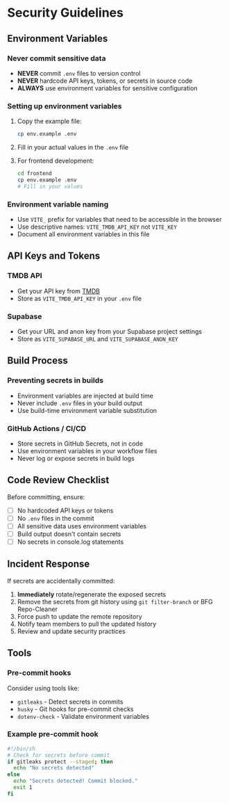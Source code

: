 # Security Guidelines

## Environment Variables

### Never commit sensitive data

- **NEVER** commit `.env` files to version control
- **NEVER** hardcode API keys, tokens, or secrets in source code
- **ALWAYS** use environment variables for sensitive configuration

### Setting up environment variables

1. Copy the example file:

   ```bash
   cp env.example .env
   ```

2. Fill in your actual values in the `.env` file

3. For frontend development:
   ```bash
   cd frontend
   cp env.example .env
   # Fill in your values
   ```

### Environment variable naming

- Use `VITE_` prefix for variables that need to be accessible in the browser
- Use descriptive names: `VITE_TMDB_API_KEY` not `VITE_KEY`
- Document all environment variables in this file

## API Keys and Tokens

### TMDB API

- Get your API key from [TMDB](https://www.themoviedb.org/settings/api)
- Store as `VITE_TMDB_API_KEY` in your `.env` file

### Supabase

- Get your URL and anon key from your Supabase project settings
- Store as `VITE_SUPABASE_URL` and `VITE_SUPABASE_ANON_KEY`

## Build Process

### Preventing secrets in builds

- Environment variables are injected at build time
- Never include `.env` files in your build output
- Use build-time environment variable substitution

### GitHub Actions / CI/CD

- Store secrets in GitHub Secrets, not in code
- Use environment variables in your workflow files
- Never log or expose secrets in build logs

## Code Review Checklist

Before committing, ensure:

- [ ] No hardcoded API keys or tokens
- [ ] No `.env` files in the commit
- [ ] All sensitive data uses environment variables
- [ ] Build output doesn't contain secrets
- [ ] No secrets in console.log statements

## Incident Response

If secrets are accidentally committed:

1. **Immediately** rotate/regenerate the exposed secrets
2. Remove the secrets from git history using `git filter-branch` or BFG Repo-Cleaner
3. Force push to update the remote repository
4. Notify team members to pull the updated history
5. Review and update security practices

## Tools

### Pre-commit hooks

Consider using tools like:

- `gitleaks` - Detect secrets in commits
- `husky` - Git hooks for pre-commit checks
- `dotenv-check` - Validate environment variables

### Example pre-commit hook

```bash
#!/bin/sh
# Check for secrets before commit
if gitleaks protect --staged; then
  echo "No secrets detected"
else
  echo "Secrets detected! Commit blocked."
  exit 1
fi
```
